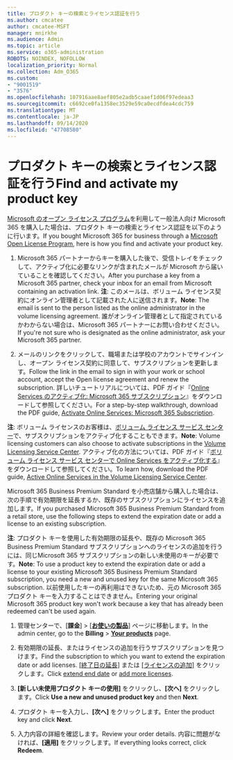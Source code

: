 ```yaml
---
title: プロダクト キーの検索とライセンス認証を行う
ms.author: cmcatee
author: cmcatee-MSFT
manager: mnirkhe
ms.audience: Admin
ms.topic: article
ms.service: o365-administration
ROBOTS: NOINDEX, NOFOLLOW
localization_priority: Normal
ms.collection: Adm_O365
ms.custom:
- "9001519"
- "3576"
ms.openlocfilehash: 107916aae8aef805e2adb5caaef1d06f97edeaa3
ms.sourcegitcommit: c6692ce0fa1358ec3529e59ca0ecdfdea4cdc759
ms.translationtype: MT
ms.contentlocale: ja-JP
ms.lasthandoff: 09/14/2020
ms.locfileid: "47708580"
---
```

# <a name="find-and-activate-my-product-key"></a><span data-ttu-id="9b6ac-102">プロダクト キーの検索とライセンス認証を行う</span><span class="sxs-lookup"><span data-stu-id="9b6ac-102">Find and activate my product key</span></span>

<span data-ttu-id="9b6ac-103">[Microsoft のオープン ライセンス プログラム](https://go.microsoft.com/fwlink/p/?LinkID=613298)を利用して一般法人向け Microsoft 365 を購入した場合は、プロダクト キーの検索とライセンス認証を以下のように行います。</span><span class="sxs-lookup"><span data-stu-id="9b6ac-103">If you bought Microsoft 365 for business through a [Microsoft Open License Program](https://go.microsoft.com/fwlink/p/?LinkID=613298), here is how you find and activate your product key.</span></span>

1. <span data-ttu-id="9b6ac-104">Microsoft 365 パートナーからキーを購入した後で、受信トレイをチェックして、アクティブ化に必要なリンクが含まれたメールが Microsoft から届いていることを確認してください。</span><span class="sxs-lookup"><span data-stu-id="9b6ac-104">After you purchase a key from a Microsoft 365 partner, check your inbox for an email from Microsoft containing an activation link.</span></span>  <span data-ttu-id="9b6ac-105">**注**: このメールは、ボリューム ライセンス契約にオンライン管理者として記載された人に送信されます。</span><span class="sxs-lookup"><span data-stu-id="9b6ac-105">**Note**: The email is sent to the person listed as the online administrator in the volume licensing agreement.</span></span>  <span data-ttu-id="9b6ac-106">誰がオンライン管理者として指定されているかわからない場合は、Microsoft 365 パートナーにお問い合わせください。</span><span class="sxs-lookup"><span data-stu-id="9b6ac-106">If you're not sure who is designated as the online administrator, ask your Microsoft 365 partner.</span></span>

2. <span data-ttu-id="9b6ac-107">メールのリンクをクリックして、職場または学校のアカウントでサインインし、オープン ライセンス契約に同意して、サブスクリプションを更新します。</span><span class="sxs-lookup"><span data-stu-id="9b6ac-107">Follow the link in the email to sign in with your work or school account, accept the Open license agreement and renew the subscription.</span></span>  <span data-ttu-id="9b6ac-108">詳しいチュートリアルについては、PDF ガイド『[Online Services のアクティブ化: Microsoft 365 サブスクリプション](https://go.microsoft.com/fwlink/p/?LinkId=618100)』をダウンロードして参照してください。</span><span class="sxs-lookup"><span data-stu-id="9b6ac-108">For a step-by-step walkthrough, download the PDF guide, [Activate Online Services: Microsoft 365 Subscription](https://go.microsoft.com/fwlink/p/?LinkId=618100).</span></span> 

<span data-ttu-id="9b6ac-109">**注**: ボリューム ライセンスのお客様は、[ボリューム ライセンス サービス センター](https://go.microsoft.com/fwlink/p/?LinkID=282016)で、サブスクリプションをアクティブ化することもできます。</span><span class="sxs-lookup"><span data-stu-id="9b6ac-109">**Note**: Volume licensing customers can also choose to activate subscriptions in the [Volume Licensing Service Center](https://go.microsoft.com/fwlink/p/?LinkID=282016).</span></span>  <span data-ttu-id="9b6ac-110">アクティブ化の方法については、PDF ガイド『[ボリューム ライセンス サービス センターで Online Services をアクティブ化する](https://go.microsoft.com/fwlink/p/?LinkId=618096)』をダウンロードして参照してください。</span><span class="sxs-lookup"><span data-stu-id="9b6ac-110">To learn how, download the PDF guide, [Active Online Services in the Volume Licensing Service Center](https://go.microsoft.com/fwlink/p/?LinkId=618096).</span></span>

<span data-ttu-id="9b6ac-111">Microsoft 365 Business Premium Standard を小売店舗から購入した場合は、次の手順で有効期限を延長するか、既存のサブスクリプションにライセンスを追加します。</span><span class="sxs-lookup"><span data-stu-id="9b6ac-111">If you purchased Microsoft 365 Business Premium Standard from a retail store, use the following steps to extend the expiration date or add a license to an existing subscription.</span></span>

<span data-ttu-id="9b6ac-112">**注**: プロダクト キーを使用した有効期限の延長や、既存の Microsoft 365 Business Premium Standard サブスクリプションへのライセンスの追加を行うには、同じMicrosoft  365 サブスクリプションの新しい未使用のキーが必要です。</span><span class="sxs-lookup"><span data-stu-id="9b6ac-112">**Note**: To use a product key to extend the expiration date or add a license to your existing Microsoft 365 Business Premium Standard subscription, you need a new and unused key for the same Microsoft  365 subscription.</span></span>  <span data-ttu-id="9b6ac-113">以前使用したキーの再利用はできないため、元の Microsoft  365 プロダクト キーを入力することはできません。</span><span class="sxs-lookup"><span data-stu-id="9b6ac-113">Entering your original Microsoft  365 product key won't work because a key that has already been redeemed can't be used again.</span></span>

1. <span data-ttu-id="9b6ac-114">管理センターで、[**課金**]  >  [**[お使いの製品](https://go.microsoft.com/fwlink/p/?linkid=842054)**] ページに移動します。</span><span class="sxs-lookup"><span data-stu-id="9b6ac-114">In the admin center, go to the **Billing** > **[Your products](https://go.microsoft.com/fwlink/p/?linkid=842054)** page.</span></span>

2. <span data-ttu-id="9b6ac-115">有効期限の延長、またはライセンスの追加を行うサブスクリプションを見つけます。</span><span class="sxs-lookup"><span data-stu-id="9b6ac-115">Find the subscription to which you want to extend the expiration date or add licenses.</span></span>  <span data-ttu-id="9b6ac-116">[[終了日の延長]](https://go.microsoft.com/fwlink/p/?linkid=842054) または [[ライセンスの追加]](https://go.microsoft.com/fwlink/p/?linkid=842054) をクリックします。</span><span class="sxs-lookup"><span data-stu-id="9b6ac-116">Click [extend end date](https://go.microsoft.com/fwlink/p/?linkid=842054) or [add more licenses](https://go.microsoft.com/fwlink/p/?linkid=842054).</span></span>

3. <span data-ttu-id="9b6ac-117">**[新しい未使用プロダクト キーの使用]** をクリックし、**[次へ]** をクリックします。</span><span class="sxs-lookup"><span data-stu-id="9b6ac-117">Click **Use a new and unused product key** and then **Next**.</span></span>

4. <span data-ttu-id="9b6ac-118">プロダクト キーを入力し、**[次へ]** をクリックします。</span><span class="sxs-lookup"><span data-stu-id="9b6ac-118">Enter the product key and click **Next**.</span></span>

5. <span data-ttu-id="9b6ac-119">入力内容の詳細を確認します。</span><span class="sxs-lookup"><span data-stu-id="9b6ac-119">Review your order details.</span></span>  <span data-ttu-id="9b6ac-120">内容に問題がなければ、**[適用]** をクリックします。</span><span class="sxs-lookup"><span data-stu-id="9b6ac-120">If everything looks correct, click **Redeem**.</span></span>